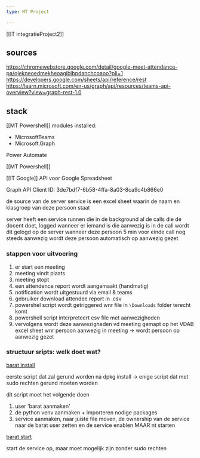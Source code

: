 ```yaml
---
type: MT Project

---
```

[[IT integratieProject2]]

## sources

https://chromewebstore.google.com/detail/google-meet-attendance-pa/ojekneoedmekheoagiblbpdanchcoaoo?pli=1
https://developers.google.com/sheets/api/reference/rest
https://learn.microsoft.com/en-us/graph/api/resources/teams-api-overview?view=graph-rest-1.0


## stack

[[MT Powershell]] modules installed:
- MicrosoftTeams
- Microsoft.Graph

Power Automate

[[MT Powershell]]

[[IT Google]] API voor Google Spreadsheet

Graph API Client ID: 3de7bdf7-6b58-4ffa-8a03-8ca9c4b866e0

de source van de server service is een excel sheet waarin de naam en klasgroep van deze persoon staat

server heeft een service runnen die in de background al de calls die de docent doet, logged
wanneer er iemand is die aanwezig is in de call wordt dit gelogd op de server
wanneer deze persoon 5 min voor einde call nog steeds aanwezig wordt deze persoon automatisch op aanwezig gezet

### stappen voor uitvoering

1. er start een meeting
2. meeting vindt plaats
3. meeting stopt
4. een attendence report wordt aangemaakt (handmatig)
5. notification wordt uitgestuurd via email & teams
6. gebruiker download attendee report in .csv
7. powershel script wordt getriggered wnr file in `\Downloads` folder terecht komt
8. powershell script interpreteert csv file met aanwezigheden
9. vervolgens wordt deze aanwezigheden vd meeting gemapt op het VDAB excel sheet
   wnr persoon aanwezig in meeting -> wordt persoon op aanwezig gezet


### structuur sripts: welk doet wat?

<u>barat install</u> 

eerste script dat zal gerund worden na dpkg install
-> enige script dat met sudo rechten gerund moeten worden

dit script moet het volgende doen
1. user 'barat aanmaken'
2. de python venv aanmaken + importeren nodige packages 
3. service aanmaken, naar juiste file moven, de ownership van de service naar de barat user zetten en de service enablen MAAR nt starten

<u>barat start</u>

start de service op, maar moet mogelijk zijn zonder sudo rechten




